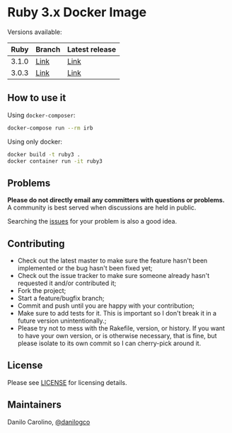 # Ruby 3.x Docker Image

Versions available:

| Ruby  | Branch | Latest release |
|-------|--------|----------------|
| 3.1.0 |  [Link](https://github.com/Quasar-Flash/rails_ruby3/tree/ruby_3.1)  |     [Link](https://github.com/Quasar-Flash/rails_ruby3/releases/tag/v1.0.0-ruby3.1)       |
| 3.0.3 |  [Link](https://github.com/Quasar-Flash/rails_ruby3/tree/ruby_3.0.3)  |     [Link](https://github.com/Quasar-Flash/rails_ruby3/releases/tag/v1.0.0)       |

## How to use it

Using ```docker-composer```:

```bash
docker-compose run --rm irb
```

Using only docker:

```bash
docker build -t ruby3 .
docker container run -it ruby3
```

## Problems

**Please do not directly email any committers with questions or problems.**  A community is best served when discussions are held in public.

Searching the [issues](https://github.com/danilogco/rails_ruby3/issues) for your problem is also a good idea.

## Contributing

* Check out the latest master to make sure the feature hasn't been implemented or the bug hasn't been fixed yet;
* Check out the issue tracker to make sure someone already hasn't requested it and/or contributed it;
* Fork the project;
* Start a feature/bugfix branch;
* Commit and push until you are happy with your contribution;
* Make sure to add tests for it. This is important so I don't break it in a future version unintentionally.;
* Please try not to mess with the Rakefile, version, or history. If you want to have your own version, or is otherwise necessary, that is fine, but please isolate to its own commit so I can cherry-pick around it.

## License

Please see [LICENSE](https://github.com/danilogco/rails_ruby3/blob/master/LICENSE.md) for licensing details.

## Maintainers

Danilo Carolino, [@danilogco](https://github.com/danilogco)
